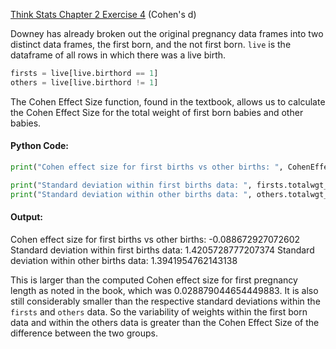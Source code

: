 [Think Stats Chapter 2 Exercise 4](http://greenteapress.com/thinkstats2/html/thinkstats2003.html#toc24) (Cohen's d)

Downey has already broken out the original pregnancy data frames into two distinct data frames, the first born, and the not first born.  `live` is the dataframe of all rows in which there was a live birth.

```python
firsts = live[live.birthord == 1]
others = live[live.birthord != 1]
```
The Cohen Effect Size function, found in the textbook, allows us to calculate the Cohen Effect Size for the total weight of first born babies and other babies.

#### Python Code:

```python
print("Cohen effect size for first births vs other births: ", CohenEffectSize(firsts.totalwgt_lb, others.totalwgt_lb))

print("Standard deviation within first births data: ", firsts.totalwgt_lb.std())
print("Standard deviation within other births data: ", others.totalwgt_lb.std())
```

#### Output:

Cohen effect size for first births vs other births:  -0.088672927072602
Standard deviation within first births data:  1.4205728777207374
Standard deviation within other births data:  1.3941954762143138

This is larger than the computed Cohen effect size for first pregnancy length as noted in the book, which was 0.028879044654449883. It is also still considerably smaller than the respective standard deviations within the `firsts` and `others` data.  So the variability of weights within the first born data and within the others data is greater than the Cohen Effect Size of the difference between the two groups.
